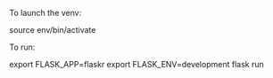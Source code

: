 To launch the venv:

source env/bin/activate

To run:

export FLASK_APP=flaskr
export FLASK_ENV=development
flask run